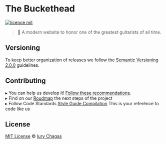 # The Buckethead

[![licence mit](https://img.shields.io/badge/licence-MIT-blue.svg)](https://github.com/IuryChagas/buckethead/blob/master/LICENSE.md)

> :guitar: A modern website to honor one of the greatest guitarists of all time.

## Versioning

To keep better organization of releases we follow the [Semantic Versioning 2.0.0](http://semver.org/) guidelines.

## Contributing

▸ You can help us develop it! [Follow these recommendations](https://github.com/IuryChagas/buckethead/blob/master/CONTRIBUTING.md).<br>
▸ Find on our [Roudmap](https://github.com/IuryChagas/buckethead/issues/) the next steps of the project<br>
▸ Follow Code Standards [Style Guide Compilation](https://github.com/IuryChagas/style-guide-compilation#directory-structure "Guia Basico de Estilo HTML e CSS") This is your referênce to code like us

## License

[MIT License](https://github.com/iurychagas/buckethead/blob/master/LICENSE.md) © [Iury Chagas](https://github.com/IuryChagas "GitHub Profile")